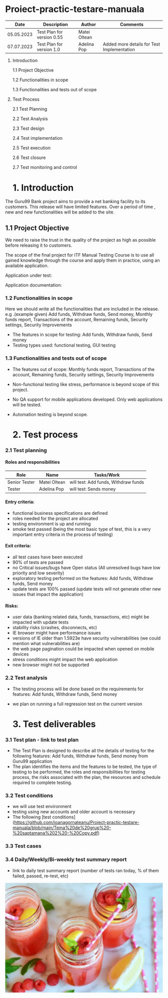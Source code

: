 # Proiect-practic-testare-manuala
| Date  | Description  | Author | Comments | 
|---|---|---|---|
| 05.05.2023 | Test Plan for version 0.55 | Matei Oltean|   |
| 07.07.2023 | Test Plan for version 1.0 | Adelina Pop | Added more details for Test Implementation | 

1. Introduction
     
      1.1 Project Objective
     
      1.2 Functionalities in scope
     
      1.3 Functionalities and tests out of scope
   
  2. Test Process
      
      2.1 Test Planning
     
      2.2 Test Analysis
     
      2.3 Test design
     
      2.4 Test implementation

      2.5 Test execution

      2.6 Test closure

      2.7 Test monitoring and control

     # 1. Introduction
The Guru99 Bank project aims to provide a net banking facility to its customers.
This release will have limited features. Over a period of time , new and new functionalities will be added to the site.

  ## 1.1 Project Objective

  We need to raise the trust in the quality of the project as high as possible before releasing it to customers.

  The scope of the final project for ITF Manual Testing Course is to use all gained knowledge through the course and apply them in practice, using an available application.

  Application under test: 

  Application documentation: 

  ### 1.2 Functionalities in scope

  Here we should write all the functionalities that are included in the release.
e.g .(example given) Add funds, Withdraw funds, Send money, Monthly funds report, Transactions of the account, Remaining funds, Security settings, Security Improvements

-	The features in scope for testing: Add funds, Withdraw funds, Send money
-	Testing types used: functional testing, GUI testing

### 1.3 Functionalities and tests out of scope

-	The features out of scope: Monthly funds report, Transactions of the account, Remaining funds, Security settings, Security Improvements
-	Non-functional testing like stress, performance is beyond scope of this project.
-	No QA support for mobile applications developed. Only web applications will be tested.
-	Automation testing is beyond scope.

     # 2. Test process

  ### 2.1 Test planning

#### Roles and responsibilities

| Role | Name | Tasks/Work |
|---|---|---|
| Senior Tester | Matei Oltean | will test: Add funds, Withdraw funds |
| Tester | Adelina Pop | will test: Sends money |

#### Entry criteria:

-	functional business specifications are defined
-	roles needed for the project are allocated
-	testing environment is up and running
-	smoke test passed (being the most basic type of test, this is a very important entry criteria in the process of testing)
  
#### Exit criteria:

-	all test cases have been executed 
-	90% of tests are passed
-	no Critical issues/bugs have Open status (All unresolved bugs have low priority and low severity)
-	exploratory testing performed on the features: Add funds, Withdraw funds, Send money
-	update tests are 100% passed (update tests will not generate other new issues that impact the application)
  
#### Risks:

-	user data (banking related data, funds, transactions, etc) might be impacted with update tests
-	stability risks (crashes, disconnects, etc)
-	IE browser might have performance issues
-	versions of IE older than 1.5923e have security vulnerabilities (we could mention what vulnerabilities are)
-	the web page pagination could be impacted when opened on mobile devices
-	stress conditions might impact the web application
-	new browser might not be supported

  ### 2.2 Test analysis
  
-	The testing process will be done based on the requirements for features: Add funds, Withdraw funds, Send money
-	we plan on running a full regression test on the current version

     # 3. Test deliverables

  ### 3.1 Test plan - link to test plan

-	The Test Plan is designed to describe all the details of testing for the following features: Add funds, Withdraw funds, Send money from Guru99 application
-	The plan identifies the items and the features to be tested, the type of testing to be performed, the roles and responsibilities for testing process, the risks associated with the plan, the resources and schedule required to complete testing. 

  ### 3.2 Test conditions 

-  we will use test environment
- testing using new accounts and older account is necessary
-	The following [test conditions] (https://github.com/ioanagornateanu/Proiect-practic-testare-manuala/blob/main/Tema%20de%20grup%20-%20saptamana%202%20-%20Copy.pdf) 

  ### 3.3 Test cases

  ### 3.4 Daily/Weekly/Bi-weekly test summary report

- link to daily test summary report (number of tests ran today, % of them failed, passed, re-test, etc)

![Daily report ](https://github.com/ioanagornateanu/Proiect-practic-testare-manuala/blob/main/WhatsApp%20Image%202023-07-02%20at%2020.52.05.jpeg)

  
  

  



  
